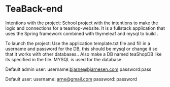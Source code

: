 # TeaBack-end

Intentions with the project:
School project with the intentions to make the logic and connections for a teashop-website. 
It is a fullstack application that uses the Spring framework combined with thymeleaf and mysql to build . 

To launch the project:
Use the application template.txt file and fill in a username and password for the DB, this should be mysql or change it so that it works with other databases.. 
Also make a DB named teaShopDB like its specified in the file. MYSQL is used for the database. 

Default admin user:
username:bjarne@bjarnesen.com
password:pass

Default user:
username: arne@gmail.com
password: password
